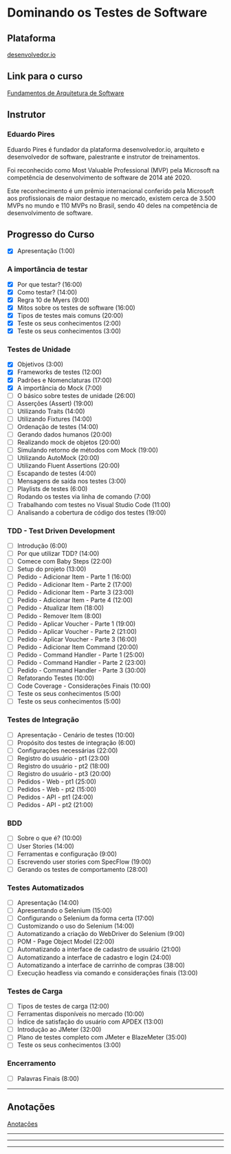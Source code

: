 # Dominando os Testes de Software

## Plataforma

[desenvolvedor.io](https://desenvolvedor.io/)

## Link para o curso

[Fundamentos de Arquitetura de Software](https://desenvolvedor.io/curso-online-dominando-os-testes-de-software)

## Instrutor

### Eduardo Pires

Eduardo Pires é fundador da plataforma desenvolvedor.io, arquiteto e desenvolvedor de software, palestrante e instrutor de treinamentos.

Foi reconhecido como Most Valuable Professional (MVP) pela Microsoft na competência de desenvolvimento de software de 2014 até 2020.

Este reconhecimento é um prêmio internacional conferido pela Microsoft aos profissionais de maior destaque no mercado, existem cerca de 3.500 MVPs no mundo e 110 MVPs no Brasil, sendo 40 deles na competência de desenvolvimento de software.

## Progresso do Curso

- [x] Apresentação (1:00)

### A importância de testar

- [x] Por que testar? (16:00)
- [x] Como testar? (14:00)
- [x] Regra 10 de Myers (9:00)
- [x] Mitos sobre os testes de software (16:00)
- [x] Tipos de testes mais comuns (20:00)
- [x] Teste os seus conhecimentos (2:00)
- [x] Teste os seus conhecimentos (3:00)

### Testes de Unidade

- [x] Objetivos (3:00)
- [x] Frameworks de testes (12:00)
- [x] Padrões e Nomenclaturas (17:00)
- [x] A importância do Mock (7:00)
- [ ] O básico sobre testes de unidade (26:00)
- [ ] Asserções (Assert) (19:00)
- [ ] Utilizando Traits (14:00)
- [ ] Utilizando Fixtures (14:00)
- [ ] Ordenação de testes (14:00)
- [ ] Gerando dados humanos (20:00)
- [ ] Realizando mock de objetos (20:00)
- [ ] Simulando retorno de métodos com Mock (19:00)
- [ ] Utilizando AutoMock (20:00)
- [ ] Utilizando Fluent Assertions (20:00)
- [ ] Escapando de testes (4:00)
- [ ] Mensagens de saída nos testes (3:00)
- [ ] Playlists de testes (6:00)
- [ ] Rodando os testes via linha de comando (7:00)
- [ ] Trabalhando com testes no Visual Studio Code (11:00)
- [ ] Analisando a cobertura de código dos testes (19:00)

### TDD - Test Driven Development

- [ ] Introdução (6:00)
- [ ] Por que utilizar TDD? (14:00)
- [ ] Comece com Baby Steps (22:00)
- [ ] Setup do projeto (13:00)
- [ ] Pedido - Adicionar Item - Parte 1 (16:00)
- [ ] Pedido - Adicionar Item - Parte 2 (17:00)
- [ ] Pedido - Adicionar Item - Parte 3 (23:00)
- [ ] Pedido - Adicionar Item - Parte 4 (12:00)
- [ ] Pedido - Atualizar Item (18:00)
- [ ] Pedido - Remover Item (8:00)
- [ ] Pedido - Aplicar Voucher - Parte 1 (19:00)
- [ ] Pedido - Aplicar Voucher - Parte 2 (21:00)
- [ ] Pedido - Aplicar Voucher - Parte 3 (16:00)
- [ ] Pedido - Adicionar Item Command (20:00)
- [ ] Pedido - Command Handler - Parte 1 (25:00)
- [ ] Pedido - Command Handler - Parte 2 (23:00)
- [ ] Pedido - Command Handler - Parte 3 (30:00)
- [ ] Refatorando Testes (10:00)
- [ ] Code Coverage - Considerações Finais (10:00)
- [ ] Teste os seus conhecimentos (5:00)
- [ ] Teste os seus conhecimentos (5:00)

### Testes de Integração

- [ ] Apresentação - Cenário de testes (10:00)
- [ ] Propósito dos testes de integração (6:00)
- [ ] Configurações necessárias (22:00)
- [ ] Registro do usuário - pt1 (23:00)
- [ ] Registro do usuário - pt2 (18:00)
- [ ] Registro do usuário - pt3 (20:00)
- [ ] Pedidos - Web - pt1 (25:00)
- [ ] Pedidos - Web - pt2 (15:00)
- [ ] Pedidos - API - pt1 (24:00)
- [ ] Pedidos - API - pt2 (21:00)

### BDD

- [ ] Sobre o que é? (10:00)
- [ ] User Stories (14:00)
- [ ] Ferramentas e configuração (9:00)
- [ ] Escrevendo user stories com SpecFlow (19:00)
- [ ] Gerando os testes de comportamento (28:00)

### Testes Automatizados

- [ ] Apresentação (14:00)
- [ ] Apresentando o Selenium (15:00)
- [ ] Configurando o Selenium da forma certa (17:00)
- [ ] Customizando o uso do Selenium (14:00)
- [ ] Automatizando a criação do WebDriver do Selenium (9:00)
- [ ] POM - Page Object Model (22:00)
- [ ] Automatizando a interface de cadastro de usuário (21:00)
- [ ] Automatizando a interface de cadastro e login (24:00)
- [ ] Automatizando a interface de carrinho de compras (38:00)
- [ ] Execução headless via comando e considerações finais (13:00)

### Testes de Carga

- [ ] Tipos de testes de carga (12:00)
- [ ] Ferramentas disponíveis no mercado (10:00)
- [ ] Índice de satisfação do usuário com APDEX (13:00)
- [ ] Introdução ao JMeter (32:00)
- [ ] Plano de testes completo com JMeter e BlazeMeter (35:00)
- [ ] Teste os seus conhecimentos (3:00)

### Encerramento

- [ ] Palavras Finais (8:00)

---

## Anotações

[Anotações](ANOTACOES.md)

---
---
---
